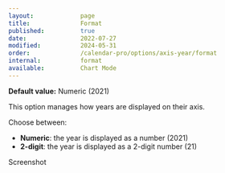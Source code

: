 ```yaml
---
layout:             page
title:              Format
published:          true
date:               2022-07-27
modified:           2024-05-31
order:              /calendar-pro/options/axis-year/format
internal:           format
available:          Chart Mode
---
```

**Default value:** Numeric (2021)

This option manages how years are displayed on their axis.

Choose between:
- **Numeric**: the year is displayed as a number (2021)
- **2-digit**: the year is displayed as a 2-digit number (21)

<todo>Screenshot</todo>